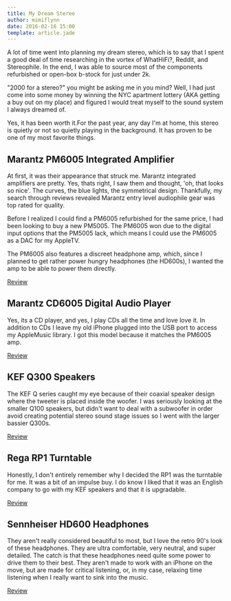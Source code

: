 ```yaml
---
title: My Dream Stereo
author: mimiflynn
date: 2016-02-16 15:00
template: article.jade
---
```


A lot of time went into planning my dream stereo, which is to say that I spent a good deal of time researching in the vortex of WhatHiFi?, Reddit, and Stereophile. In the end, I was able to source most of the components refurbished or open-box b-stock for just under 2k.

"2000 for a stereo?" you might be asking me in you mind? Well, I had just come into some money by winning the NYC apartment lottery (AKA getting a buy out on my place) and figured I would treat myself to the sound system I always dreamed of.

Yes, it has been worth it.For the past year, any day I'm at home, this stereo is quietly or not so quietly playing in the background. It has proven to be one of my most favorite things.

<span class="more"></span>

## Marantz PM6005 Integrated Amplifier

At first, it was their appearance that struck me. Marantz integrated amplifiers are pretty. Yes, thats right, I saw them and thought, 'oh, that looks so nice'. The curves, the blue lights, the symmetrical design. Thankfully, my search through reviews revealed Marantz entry level audiophile gear was top rated for quality.

Before I realized I could find a PM6005 refurbished for the same price, I had been looking to buy a new PM5005. The PM6005 won due to the digital input options that the PM5005 lack, which means I could use the PM6005 as a DAC for my AppleTV.

The PM6005 also features a discreet headphone amp, which, since I planned to get rather power hungry headphones (the HD600s), I wanted the amp to be able to power them directly.

[Review][1]

## Marantz CD6005 Digital Audio Player

Yes, its a CD player, and yes, I play CDs all the time and love love it. In addition to CDs I leave my old iPhone plugged into the USB port to access my AppleMusic library. I got this model because it matches the PM6005 amp.

[Review][2]

## KEF Q300 Speakers

The KEF Q series caught my eye because of their coaxial speaker design where the tweeter is placed inside the woofer. I was seriously looking at the smaller Q100 speakers, but didn't want to deal with a subwoofer in order avoid creating potential stereo sound stage issues so I went with the larger bassier Q300s.

[Review][3]

## Rega RP1 Turntable

Honestly, I don't entirely remember why I decided the RP1 was the turntable for me. It was a bit of an impulse buy. I do know I liked that it was an English company to go with my KEF speakers and that it is upgradable.

[Review][4]

## Sennheiser HD600 Headphones

They aren't really considered beautiful to most, but I love the retro 90's look of these headphones. They are ultra comfortable, very neutral, and super detailed. The catch is that these headphones need quite some power to drive them to their best. They aren't made to work with an iPhone on the move, but are made for critical listening, or, in my case, relaxing time listening when I really want to sink into the music.

[Review][5]

[1]: http://www.whathifi.com/marantz/pm6005/review
[2]: http://www.whathifi.com/marantz/cd6005/review
[3]: http://www.whathifi.com/kef/q300/review
[4]: http://www.whathifi.com/rega/rp1/review
[5]: http://www.stereophile.com/headphones/408/
